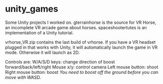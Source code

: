 # unity_games

Some Unity projects I worked on.  gterrainhorse is the source for VR Horse, an incomplete VR arcade game about horses. spaceshootertutes is an implementation of a Unity tutorial.

vrhorse_VR.zip contains the last build of vrhorse. If you have a VR headset plugged in that works with Unity, it will automatically launch the game in VR mode. Otherwise it will launch as 2D. 

Controls are: 
W/A/S/D keys: change direction of boost forward/back/left/right
Mouse x/y: control camera
Left mouse button: shoot
Right mouse button: boost 
*You need to boost off the ground before you can move with WASD.*
